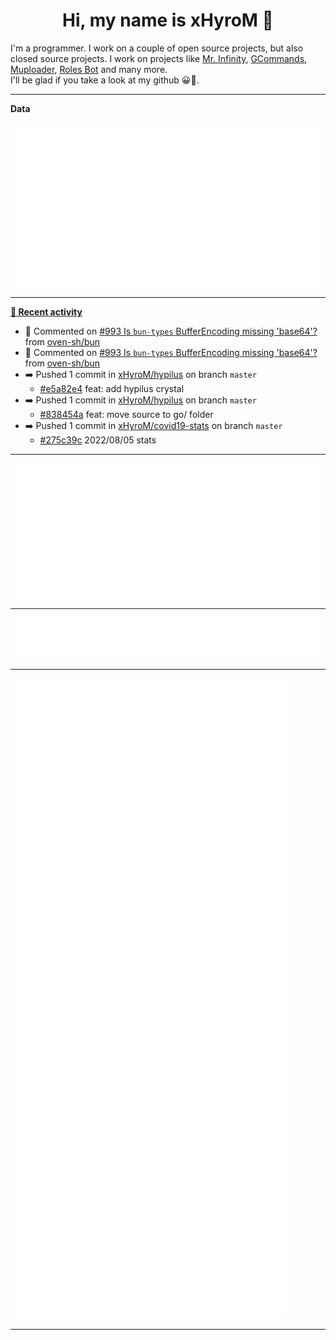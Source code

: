 <p align="center">
    <!-- <img src="https://avatars.githubusercontent.com/u/56601352" width="192" alt="hyro's pfp" /> -->
    <h1 align="center">Hi, my name is xHyroM 👋</h1>
</p>

I'm a programmer. I work on a couple of open source projects, but also closed source projects. I work on projects like [Mr. Infinity](https://discord.com/oauth2/authorize?client_id=720321585625694239&scope=bot%20applications.commands&permissions=8&redirect_uri=https://blobs.gq/imanager&prompt=consent&response_type=code), [GCommands](https://github.com/Garlic-Team/GCommands), [Muploader](https://github.com/xHyroM/Muploader), [Roles Bot](https://github.com/xHyroM/roles-bot) and many more.  
I'll be glad if you take a look at my github 😀👀.

___
**Data**

<img src="https://github.com/xHyroM/xHyroM/blob/master/.cache/base.svg">

___

**[📰 Recent activity](https://github.com/xHyroM)**
* 💬 Commented on [#993 Is `bun-types` BufferEncoding missing &#39;base64&#39;?](https://github.com/oven-sh/bun/issues/993) from [oven-sh/bun](https://github.com/oven-sh/bun)
* 💬 Commented on [#993 Is `bun-types` BufferEncoding missing &#39;base64&#39;?](https://github.com/oven-sh/bun/issues/993) from [oven-sh/bun](https://github.com/oven-sh/bun)
* ➡️ Pushed 1 commit in [xHyroM/hypilus](https://github.com/xHyroM/hypilus) on branch `master`
  * [#e5a82e4](https://github.com/xHyroM/hypilus/commit/e5a82e4) feat: add hypilus crystal
* ➡️ Pushed 1 commit in [xHyroM/hypilus](https://github.com/xHyroM/hypilus) on branch `master`
  * [#838454a](https://github.com/xHyroM/hypilus/commit/838454a) feat: move source to go/ folder
* ➡️ Pushed 1 commit in [xHyroM/covid19-stats](https://github.com/xHyroM/covid19-stats) on branch `master`
  * [#275c39c](https://github.com/xHyroM/covid19-stats/commit/275c39c) 2022/08/05 stats


___

<img src="https://github.com/xHyroM/xHyroM/blob/master/.cache/isocalendar.svg">

___

<img src="https://github.com/xHyroM/xHyroM/blob/master/.cache/languages.svg">

___

<img src="https://github.com/xHyroM/xHyroM/blob/master/.cache/achievements.svg">

___
